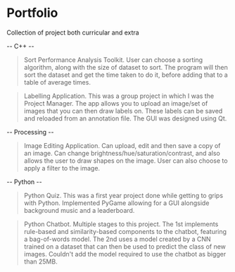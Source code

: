 # Portfolio
Collection of project both curricular and extra

-- C++ --
> Sort Performance Analysis Toolkit. User can choose a sorting algorithm, along with the size of dataset to sort.
The program will then sort the dataset and get the time taken to do it, before adding that to a table of average times.

> Labelling Application. This was a group project in which I was the Project Manager. The app allows you to upload an image/set of images
that you can then draw labels on. These labels can be saved and reloaded from an annotation file. The GUI was designed using Qt.

-- Processing --
> Image Editing Application. Can upload, edit and then save a copy of an image. Can change brightness/hue/saturation/contrast, and also allows 
the user to draw shapes on the image. User can also choose to apply a filter to the image.

-- Python --
> Python Quiz. This was a first year project done while getting to grips with Python. Implemented PyGame allowing for a GUI alongside
background music and a leaderboard.

> Python Chatbot. Multiple stages to this project. The 1st implements rule-based and similarity-based components to the chatbot,
featuring a bag-of-words model. The 2nd uses a model created by a CNN trained on a dataset that can then be used to predict the class
of new images. Couldn't add the model required to use the chatbot as bigger than 25MB.
